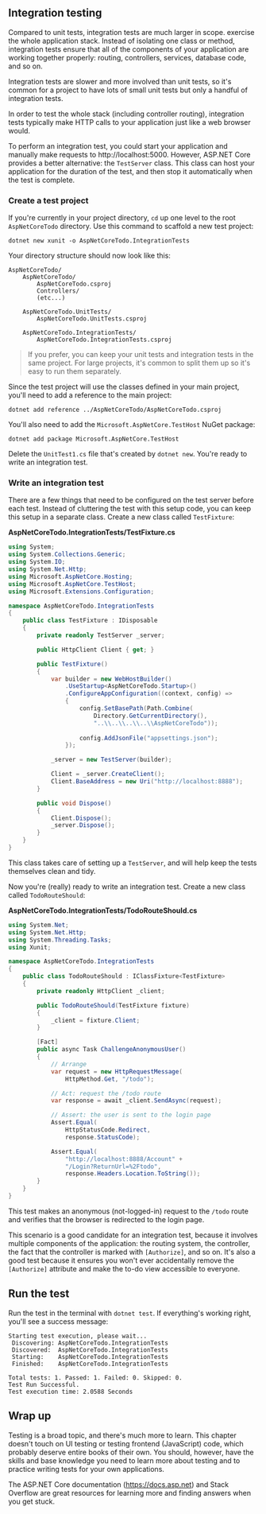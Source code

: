 ## Integration testing

Compared to unit tests, integration tests are much larger in scope. exercise the whole application stack. Instead of isolating one class or method, integration tests ensure that all of the components of your application are working together properly: routing, controllers, services, database code, and so on.

Integration tests are slower and more involved than unit tests, so it's common for a project to have lots of small unit tests but only a handful of integration tests.

In order to test the whole stack (including controller routing), integration tests typically make HTTP calls to your application just like a web browser would.

To perform an integration test, you could start your application and manually make requests to http://localhost:5000. However, ASP.NET Core provides a better alternative: the `TestServer` class. This class can host your application for the duration of the test, and then stop it automatically when the test is complete.

### Create a test project

If you're currently in your project directory, `cd` up one level to the root `AspNetCoreTodo` directory. Use this command to scaffold a new test project:

```
dotnet new xunit -o AspNetCoreTodo.IntegrationTests
```

Your directory structure should now look like this:

```
AspNetCoreTodo/
    AspNetCoreTodo/
        AspNetCoreTodo.csproj
        Controllers/
        (etc...)

    AspNetCoreTodo.UnitTests/
        AspNetCoreTodo.UnitTests.csproj

    AspNetCoreTodo.IntegrationTests/
        AspNetCoreTodo.IntegrationTests.csproj
```

> If you prefer, you can keep your unit tests and integration tests in the same project. For large projects, it's common to split them up so it's easy to run them separately.

Since the test project will use the classes defined in your main project, you'll need to add a reference to the main project:

```
dotnet add reference ../AspNetCoreTodo/AspNetCoreTodo.csproj
```

You'll also need to add the `Microsoft.AspNetCore.TestHost` NuGet package:

```
dotnet add package Microsoft.AspNetCore.TestHost
```

Delete the `UnitTest1.cs` file that's created by `dotnet new`. You're ready to write an integration test.

### Write an integration test

There are a few things that need to be configured on the test server before each test. Instead of cluttering the test with this setup code, you can keep this setup in a separate class. Create a new class called `TestFixture`:

**AspNetCoreTodo.IntegrationTests/TestFixture.cs**

```csharp
using System;
using System.Collections.Generic;
using System.IO;
using System.Net.Http;
using Microsoft.AspNetCore.Hosting;
using Microsoft.AspNetCore.TestHost;
using Microsoft.Extensions.Configuration;

namespace AspNetCoreTodo.IntegrationTests
{
    public class TestFixture : IDisposable  
    {
        private readonly TestServer _server;

        public HttpClient Client { get; }

        public TestFixture()
        {
            var builder = new WebHostBuilder()
                .UseStartup<AspNetCoreTodo.Startup>()
                .ConfigureAppConfiguration((context, config) =>
                {
                    config.SetBasePath(Path.Combine(
                        Directory.GetCurrentDirectory(),
                        "..\\..\\..\\..\\AspNetCoreTodo"));
                    
                    config.AddJsonFile("appsettings.json");
                });

            _server = new TestServer(builder);

            Client = _server.CreateClient();
            Client.BaseAddress = new Uri("http://localhost:8888");
        }

        public void Dispose()
        {
            Client.Dispose();
            _server.Dispose();
        }
    }
}
```

This class takes care of setting up a `TestServer`, and will help keep the tests themselves clean and tidy.

Now you're (really) ready to write an integration test. Create a new class called `TodoRouteShould`:

**AspNetCoreTodo.IntegrationTests/TodoRouteShould.cs**

```csharp
using System.Net;
using System.Net.Http;
using System.Threading.Tasks;
using Xunit;

namespace AspNetCoreTodo.IntegrationTests
{
    public class TodoRouteShould : IClassFixture<TestFixture>
    {
        private readonly HttpClient _client;

        public TodoRouteShould(TestFixture fixture)
        {
            _client = fixture.Client;
        }

        [Fact]
        public async Task ChallengeAnonymousUser()
        {
            // Arrange
            var request = new HttpRequestMessage(
                HttpMethod.Get, "/todo");

            // Act: request the /todo route
            var response = await _client.SendAsync(request);

            // Assert: the user is sent to the login page
            Assert.Equal(
                HttpStatusCode.Redirect,
                response.StatusCode);

            Assert.Equal(
                "http://localhost:8888/Account" +
                "/Login?ReturnUrl=%2Ftodo",
                response.Headers.Location.ToString());
        }
    }
}
```

This test makes an anonymous (not-logged-in) request to the `/todo` route and verifies that the browser is redirected to the login page.

This scenario is a good candidate for an integration test, because it involves multiple components of the application: the routing system, the controller, the fact that the controller is marked with `[Authorize]`, and so on. It's also a good test because it ensures you won't ever accidentally remove the `[Authorize]` attribute and make the to-do view accessible to everyone.

## Run the test

Run the test in the terminal with `dotnet test`. If everything's working right, you'll see a success message:

```
Starting test execution, please wait...
 Discovering: AspNetCoreTodo.IntegrationTests
 Discovered:  AspNetCoreTodo.IntegrationTests
 Starting:    AspNetCoreTodo.IntegrationTests
 Finished:    AspNetCoreTodo.IntegrationTests

Total tests: 1. Passed: 1. Failed: 0. Skipped: 0.
Test Run Successful.
Test execution time: 2.0588 Seconds
```


## Wrap up

Testing is a broad topic, and there's much more to learn. This chapter doesn't touch on UI testing or testing frontend (JavaScript) code, which probably deserve entire books of their own. You should, however, have the skills and base knowledge you need to learn more about testing and to practice writing tests for your own applications.

The ASP.NET Core documentation (https://docs.asp.net) and Stack Overflow are great resources for learning more and finding answers when you get stuck.

